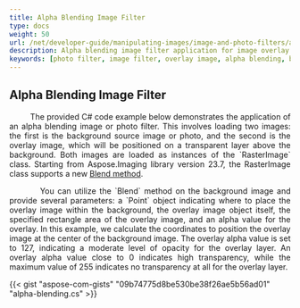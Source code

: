 ```yaml
---
title: Alpha Blending Image Filter
type: docs
weight: 50
url: /net/developer-guide/manipulating-images/image-and-photo-filters/alpha-blending-image-filter/
description: Alpha blending image filter application for image overlay on transparency layer above a background image. C# code example provided.
keywords: [photo filter, image filter, overlay image, alpha blending, blend image, blend method, background image, overlay alpha, overlay layer, transparency level, opacity level]
---
```


## Alpha Blending Image Filter

<p align='justify'>
&nbsp;&nbsp;&nbsp;&nbsp;&nbsp;&nbsp;&nbsp;&nbsp;
The provided C# code example below demonstrates the application of an alpha blending image or photo filter. This involves loading two images: the first is the background source image or photo, and the second is the overlay image, which will be positioned on a transparent layer above the background. Both images are loaded as instances of the `RasterImage` class. Starting from Aspose.Imaging library version 23.7, the RasterImage class supports a new <a href="https://reference.aspose.com/imaging/net/aspose.imaging/rasterimage/blend/">Blend method</a>.
</p>

<p align='justify'>
&nbsp;&nbsp;&nbsp;&nbsp;&nbsp;&nbsp;&nbsp;&nbsp;
You can utilize the `Blend` method on the background image and provide several parameters: a `Point` object indicating where to place the overlay image within the background, the overlay image object itself, the specified rectangle area of the overlay image, and an alpha value for the overlay. In this example, we calculate the coordinates to position the overlay image at the center of the background image. The overlay alpha value is set to 127, indicating a moderate level of opacity for the overlay layer. An overlay alpha value close to 0 indicates high transparency, while the maximum value of 255 indicates no transparency at all for the overlay layer.
</p>

{{< gist "aspose-com-gists" "09b74775d8be530be38f26ae5b56ad01" "alpha-blending.cs" >}}
